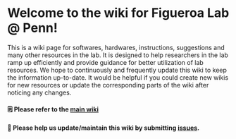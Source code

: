 # Welcome to the wiki for Figueroa Lab @ Penn!

This is a wiki page for softwares, hardwares, instructions, suggestions and many other resources in the lab. It is designed to help researchers in the lab ramp up efficiently and provide guidance for better utilization of lab resources. We hope to continuously and frequently update this wiki to keep the information up-to-date. It would be helpful if you could create new wikis for new resources or update the corresponding parts of the wiki after noticing any changes.

#### :spiral_notepad: Please refer to the [main wiki](https://github.com/penn-figueroa-lab/lab_wiki/wiki)

#### :seedling: Please help us update/maintain this wiki by submitting [issues](https://github.com/penn-figueroa-lab/lab_wiki/issues).
